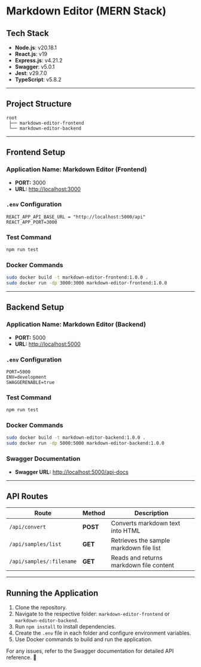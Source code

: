 # Markdown Editor (MERN Stack)

## Tech Stack
- **Node.js**: v20.18.1
- **React.js**: v19
- **Express.js**: v4.21.2
- **Swagger**: v5.0.1
- **Jest**: v29.7.0
- **TypeScript**: v5.8.2

---

## Project Structure
```
root
 ├── markdown-editor-frontend
 └── markdown-editor-backend
```

---

## Frontend Setup
### Application Name: **Markdown Editor (Frontend)**
- **PORT:** 3000
- **URL:** [http://localhost:3000](http://localhost:3000)

### `.env` Configuration
```
REACT_APP_API_BASE_URL = "http://localhost:5000/api"
REACT_APP_PORT=3000
```

### Test Command
```bash
npm run test
```

### Docker Commands
```bash
sudo docker build -t markdown-editor-frontend:1.0.0 .
sudo docker run -dp 3000:3000 markdown-editor-frontend:1.0.0
```

---

## Backend Setup
### Application Name: **Markdown Editor (Backend)**
- **PORT:** 5000
- **URL:** [http://localhost:5000](http://localhost:5000)

### `.env` Configuration
```
PORT=5000
ENV=development
SWAGGERENABLE=true
```

### Test Command
```bash
npm run test
```

### Docker Commands
```bash
sudo docker build -t markdown-editor-backend:1.0.0 .
sudo docker run -dp 5000:5000 markdown-editor-backend:1.0.0
```

### Swagger Documentation
- **Swagger URL:** [http://localhost:5000/api-docs](http://localhost:5000/api-docs)

---

## API Routes
| Route                   | Method | Description                          |
|------------------------|---------|--------------------------------------|
| `/api/convert`           | **POST**  | Converts markdown text into HTML      |
| `/api/samples/list`      | **GET**   | Retrieves the sample markdown file list|
| `/api/samples/:filename` | **GET**   | Reads and returns markdown file content|

---

## Running the Application
1. Clone the repository.
2. Navigate to the respective folder: `markdown-editor-frontend` or `markdown-editor-backend`.
3. Run `npm install` to install dependencies.
4. Create the `.env` file in each folder and configure environment variables.
5. Use Docker commands to build and run the application.

For any issues, refer to the Swagger documentation for detailed API reference. 🚀

